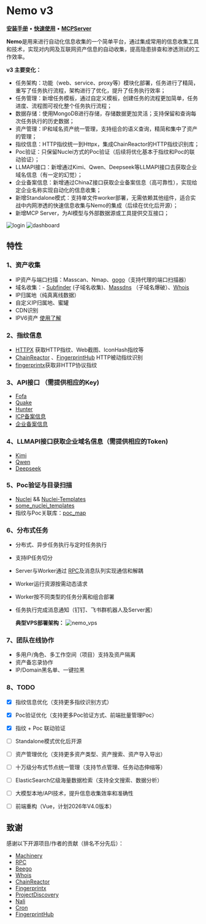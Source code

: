 # Nemo v3

**[安装手册](v3/docs/install.md)** • **[快速使用](v3/docs/quickstart.md)** • **[MCPServer](v3/docs/mcp_server.md)** 

**Nemo**是用来进行自动化信息收集的一个简单平台，通过集成常用的信息收集工具和技术，实现对内网及互联网资产信息的自动收集，提高隐患排查和渗透测试的工作效率。

**v3 主要变化：**

- 任务架构：功能（web、service、proxy等）模块化部署，任务进行了精简，重写了任务执行流程，架构进行了优化，提升了任务执行效率；
- 任务管理：新增任务模板，通过自定义模板，创建任务的流程更加简单，任务进度、流程图可视化整个任务执行流程；
- 数据存储：使用MongoDB进行存储，存储数据更加灵活；支持保留和查询每次任务执行的历史数据；
- 资产管理：IP和域名资产统一管理，支持组合的语义查询，精简和集中了资产的管理；
- 指纹信息：HTTP指纹统一到Httpx，集成ChainReactor的HTTP指纹识别库；
- Poc验证：只保留Nuclei方式的Poc验证（后续将优化基本于指纹和Poc的联动验证）；
- LLMAPI接口：新增通过Kimi、Qwen、Deepseek等LLMAPI接口去获取企业域名信息（有一定的幻觉）；
- 企业备案信息：新增通过ChinaZ接口获取企业备案信息（高可靠性），实现给定企业名称实现自动化的信息收集；
- 新增Standalone模式：支持单文件worker部署，无需依赖其他组件，适合实战中内网渗透的快速信息收集与Nemo的集成（后续在优化后开源）；
- 新增MCP Server，为AI模型与外部数据源或工具提供交互接口；

![login](v3/docs/image/index.png)
![dashboard](v3/docs/image/dashboard.png)


## 特性

### 1、资产收集

- IP资产与端口扫描：Masscan、Nmap、[gogo](https://github.com/chainreactors/gogo)（支持代理的端口扫描器）
- 域名收集：- [Subfinder](https://github.com/projectdiscovery/subfinder) (子域名收集)、[Massdns](https://github.com/blechschmidt/massdns) （子域名爆破）、[Whois](https://github.com/likexian/whois)
- IP归属地（纯真离线数据）
- 自定义IP归属地、蜜罐
- CDN识别
- IPV6资产 [使用了解](docs/question.md#10ipv6资产)

### 2、指纹信息

- [HTTPX](https://github.com/projectdiscovery/httpx) 获取HTTP指纹、Web截图、IconHash指纹等
- [ChainReactor](https://github.com/chainreactors/fingers) 、[FingerprintHub](https://github.com/0x727/FingerprintHub) HTTP被动指纹识别
- [fingerprintx](https://github.com/praetorian-inc/fingerprintx)获取非HTTP协议指纹

### 3、API接口 （需提供相应的Key)

- [Fofa](https://fofa.info/)
- [Quake](https://quake.360.cn)
- [Hunter](https://hunter.qianxin.com/)
- [ICP备案信息](http://icp.chinaz.com/)
- [企业备案信息](https://www.chinaz.net/mall/a_POGZL6l6KS.html)

### 4、LLMAPI接口获取企业域名信息（需提供相应的Token)

- [Kimi](https://kimi.moonshot.cn/)
- [Qwen](https://tongyi.aliyun.com/)
- [Deepseek](https://www.deepseek.com/)

### 5、Poc验证与目录扫描

- [Nuclei](https://github.com/projectdiscovery/nuclei) && [Nuclei-Templates](https://github.com/projectdiscovery/nuclei-templates)
- [some_nuclei_templates](https://github.com/hanc00l/some_nuclei_templates)
- 指纹与Poc关联库：[poc_map](https://github.com/hanc00l/poc_map)

### 6、分布式任务

- 分布式、异步任务执行与定时任务执行
- 支持IP任务切分
- Server与Worker通过 [RPC](https://github.com/smallnest/rpcx)及消息队列实现通信和解耦
- Worker运行资源按需动态请求
- Worker按不同类型的任务分离和组合部署
- 任务执行完成消息通知（钉钉、飞书群机器人及Server酱）

    **典型VPS部署架构：**
![nemo_vps](v3/docs/image/nemo_vps.iodraw.png)


### 7、团队在线协作

- 多用户/角色、多工作空间（项目）支持及资产隔离
- 资产备忘录协作
- IP/Domain黑名单、一键拉黑

### 8、TODO
- [X] 指纹信息优化（支持更多指纹识别方式）
- [X] Poc验证优化（支持更多Poc验证方式、前端批量管理Poc）
- [X] 指纹 + Poc 联动验证
- [ ] Standalone模式优化后开源
- [ ] 资产管理优化（支持更多资产类型、资产搜索、资产导入导出）
- [ ] 十万级分布式节点统一管理（支持节点管理、任务动态伸缩等）
- [ ] ElasticSearch亿级海量数据检索（支持全文搜索、数据分析）
- [ ] 大模型本地/API技术，提升信息收集效率和准确性
- [ ] 前端重构（Vue，计划2026年V4.0版本）


## 致谢

感谢以下开源项目/作者的贡献（排名不分先后）：

- [Machinery](https://github.com/RichardKnop/machinery)
- [RPC](https://github.com/smallnest/rpcx)
- [Beego](https://github.com/beego/beego)
- [Whois](https://github.com/likexian/whois)
- [ChainReactor](https://github.com/chainreactors)
- [Fingerprintx](https://github.com/praetorian-inc/fingerprintx)
- [ProjectDiscovery](https://github.com/projectdiscovery)
- [Nali](https://github.com/hahwul/nali)
- [Cron](https://github.com/robfig/cron)
- [FingerprintHub](https://github.com/0x727/FingerprintHub)
